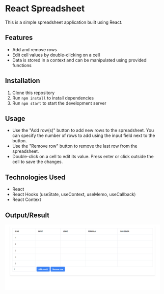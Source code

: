 # React Spreadsheet

This is a simple spreadsheet application built using React.

## Features
- Add and remove rows
- Edit cell values by double-clicking on a cell
- Data is stored in a context and can be manipulated using provided functions

## Installation
1. Clone this repository
2. Run `npm install` to install dependencies
3. Run `npm start` to start the development server

## Usage
- Use the "Add row(s)" button to add new rows to the spreadsheet. You can specify the number of rows to add using the input field next to the button.
- Use the "Remove row" button to remove the last row from the spreadsheet.
- Double-click on a cell to edit its value. Press enter or click outside the cell to save the changes.

## Technologies Used
- React
- React Hooks (useState, useContext, useMemo, useCallback)
- React Context

## Output/Result
![Alt text](<Simple Spreadsheet.png>)

